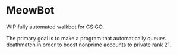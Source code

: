# MeowBot
WIP fully automated walkbot for CS:GO.

The primary goal is to make a program that automatically queues deathmatch in order to boost nonprime accounts to private rank 21.
